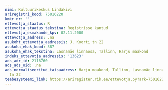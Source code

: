 ```yaml
---
nimi: Kultuurikeskus Lindakivi
ariregistri_kood: 75016220
kmkr_nr: ''
ettevotja_staatus: R
ettevotja_staatus_tekstina: Registrisse kantud
ettevotja_esmakande_kpv: 02.11.2000
ettevotja_aadress: .na
asukoht_ettevotja_aadressis: J. Koorti tn 22
asukoha_ehak_kood: 387
asukoha_ehak_tekstina: Lasnamäe linnaosa, Tallinn, Harju maakond
indeks_ettevotja_aadressis: '13623'
ads_adr_id: 2116760
ads_ads_oid: .na
ads_normaliseeritud_taisaadress: Harju maakond, Tallinn, Lasnamäe linnaosa, J. Koorti
  tn 22
teabesysteemi_link: https://ariregister.rik.ee/ettevotja.py?ark=75016220&ref=rekvisiidid
---
```

